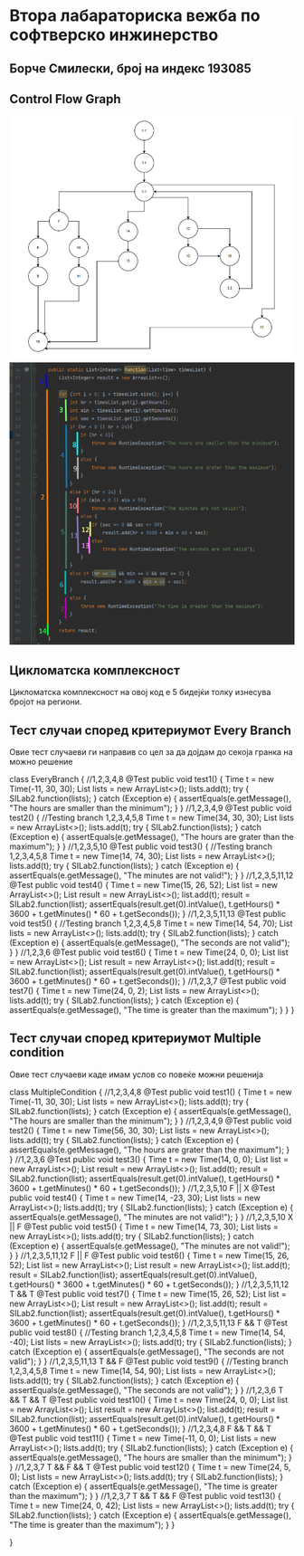 <h1>Втора лабараториска вежба по софтверско инжинерство</h>

<h2>Борче Смилески, број на индекс 193085</h2>

<h2>Control Flow Graph</h2>
<img src="slika1.png" width="700px">
<img src="slika2.png" width="700px">
<h2>Цикломатска комплексност</h2>
Цикломатска комплексност на овој код е 5 бидејќи толку изнесува бројот на региони.
<h2>Тест случаи според критериумот Every Branch</h2>
<p>Овие тест случаеви ги направив со цел за да дојдам до секоја гранка на можно решение</p>
<div>
class EveryBranch {
    //1,2,3,4,8
    @Test
    public void test1() {
        Time t = new Time(-11, 30, 30);
        List<Time> lists = new ArrayList<>();
        lists.add(t);
        try {
            SILab2.function(lists);
        } catch (Exception e) {
            assertEquals(e.getMessage(), "The hours are smaller than the minimum");
        }
    }
    //1,2,3,4,9
    @Test
    public void test2() {
        //Testing branch 1,2,3,4,5,8
        Time t = new Time(34, 30, 30);
        List<Time> lists = new ArrayList<>();
        lists.add(t);
        try {
            SILab2.function(lists);
        } catch (Exception e) {
            assertEquals(e.getMessage(), "The hours are grater than the maximum");
        }
    }
    //1,2,3,5,10
    @Test
    public void test3() {
        //Testing branch 1,2,3,4,5,8
        Time t = new Time(14, 74, 30);
        List<Time> lists = new ArrayList<>();
        lists.add(t);
        try {
            SILab2.function(lists);
        } catch (Exception e) {
            assertEquals(e.getMessage(), "The minutes are not valid!");
        }
    }
    //1,2,3,5,11,12
    @Test
    public void test4() {
        Time t = new Time(15, 26, 52);
        List<Time> list = new ArrayList<>();
        List<Integer> result = new ArrayList<>();
        list.add(t);
        result = SILab2.function(list);
        assertEquals(result.get(0).intValue(), t.getHours() * 3600 + t.getMinutes() * 60 + t.getSeconds());
    }
    //1,2,3,5,11,13
    @Test
    public void test5() {
        //Testing branch 1,2,3,4,5,8
        Time t = new Time(14, 54, 70);
        List<Time> lists = new ArrayList<>();
        lists.add(t);
        try {
            SILab2.function(lists);
        } catch (Exception e) {
            assertEquals(e.getMessage(), "The seconds are not valid");
        }
    }
    //1,2,3,6
    @Test
    public void test6() {
        Time t = new Time(24, 0, 0);
        List<Time> list = new ArrayList<>();
        List<Integer> result = new ArrayList<>();
        list.add(t);
        result = SILab2.function(list);
        assertEquals(result.get(0).intValue(), t.getHours() * 3600 + t.getMinutes() * 60 + t.getSeconds());
    }
    //1,2,3,7
    @Test
    public void test7() {
        Time t = new Time(24, 0, 2);
        List<Time> lists = new ArrayList<>();
        lists.add(t);
        try {
            SILab2.function(lists);
        } catch (Exception e) {
            assertEquals(e.getMessage(), "The time is greater than the maximum");
        }
    }
}
</div>
<h2>Тест случаи според критериумот Multiple condition</h2>
<p>Овие тест случаеви каде имам услов со повеќе можни решенија</p>
<div>
class MultipleCondition {
    //1,2,3,4,8
    @Test
    public void test1() {
        Time t = new Time(-11, 30, 30);
        List<Time> lists = new ArrayList<>();
        lists.add(t);
        try {
            SILab2.function(lists);
        } catch (Exception e) {
            assertEquals(e.getMessage(), "The hours are smaller than the minimum");
        }
    }
    //1,2,3,4,9
    @Test
    public void test2() {
        Time t = new Time(56, 30, 30);
        List<Time> lists = new ArrayList<>();
        lists.add(t);
        try {
            SILab2.function(lists);
        } catch (Exception e) {
            assertEquals(e.getMessage(), "The hours are grater than the maximum");
        }
    }
    //1,2,3,6
    @Test
    public void test3() {
        Time t = new Time(14, 0, 0);
        List<Time> list = new ArrayList<>();
        List<Integer> result = new ArrayList<>();
        list.add(t);
        result = SILab2.function(list);
        assertEquals(result.get(0).intValue(), t.getHours() * 3600 + t.getMinutes() * 60 + t.getSeconds());
    }
    //1,2,3,5,10 F || X
    @Test
    public void test4() {
        Time t = new Time(14, -23, 30);
        List<Time> lists = new ArrayList<>();
        lists.add(t);
        try {
            SILab2.function(lists);
        } catch (Exception e) {
            assertEquals(e.getMessage(), "The minutes are not valid!");
        }
    }
    //1,2,3,5,10 X || F
    @Test
    public void test5() {
        Time t = new Time(14, 73, 30);
        List<Time> lists = new ArrayList<>();
        lists.add(t);
        try {
            SILab2.function(lists);
        } catch (Exception e) {
            assertEquals(e.getMessage(), "The minutes are not valid!");
        }
    }
    //1,2,3,5,11,12 F || F
    @Test
    public void test6() {
        Time t = new Time(15, 26, 52);
        List<Time> list = new ArrayList<>();
        List<Integer> result = new ArrayList<>();
        list.add(t);
        result = SILab2.function(list);
        assertEquals(result.get(0).intValue(), t.getHours() * 3600 + t.getMinutes() * 60 + t.getSeconds());
    }
    //1,2,3,5,11,12 T && T
    @Test
    public void test7() {
        Time t = new Time(15, 26, 52);
        List<Time> list = new ArrayList<>();
        List<Integer> result = new ArrayList<>();
        list.add(t);
        result = SILab2.function(list);
        assertEquals(result.get(0).intValue(), t.getHours() * 3600 + t.getMinutes() * 60 + t.getSeconds());
    }
    //1,2,3,5,11,13 F && T
    @Test
    public void test8() {
        //Testing branch 1,2,3,4,5,8
        Time t = new Time(14, 54, -40);
        List<Time> lists = new ArrayList<>();
        lists.add(t);
        try {
            SILab2.function(lists);
        } catch (Exception e) {
            assertEquals(e.getMessage(), "The seconds are not valid");
        }
    }
    //1,2,3,5,11,13 T && F
    @Test
    public void test9() {
        //Testing branch 1,2,3,4,5,8
        Time t = new Time(14, 54, 90);
        List<Time> lists = new ArrayList<>();
        lists.add(t);
        try {
            SILab2.function(lists);
        } catch (Exception e) {
            assertEquals(e.getMessage(), "The seconds are not valid");
        }
    }
    //1,2,3,6 T && T && T
    @Test
    public void test10() {
        Time t = new Time(24, 0, 0);
        List<Time> list = new ArrayList<>();
        List<Integer> result = new ArrayList<>();
        list.add(t);
        result = SILab2.function(list);
        assertEquals(result.get(0).intValue(), t.getHours() * 3600 + t.getMinutes() * 60 + t.getSeconds());
    }
    //1,2,3,4,8  F && T && T
    @Test
    public void test11() {
        Time t = new Time(-11, 0, 0);
        List<Time> lists = new ArrayList<>();
        lists.add(t);
        try {
            SILab2.function(lists);
        } catch (Exception e) {
            assertEquals(e.getMessage(), "The hours are smaller than the minimum");
        }
    }
    //1,2,3,7  T && F && T
    @Test
    public void test12() {
        Time t = new Time(24, 5, 0);
        List<Time> lists = new ArrayList<>();
        lists.add(t);
        try {
            SILab2.function(lists);
        } catch (Exception e) {
            assertEquals(e.getMessage(), "The time is greater than the maximum");
        }
    }
    //1,2,3,7  T && T && F
    @Test
    public void test13() {
        Time t = new Time(24, 0, 42);
        List<Time> lists = new ArrayList<>();
        lists.add(t);
        try {
            SILab2.function(lists);
        } catch (Exception e) {
            assertEquals(e.getMessage(), "The time is greater than the maximum");
        }
    }

}
</div>